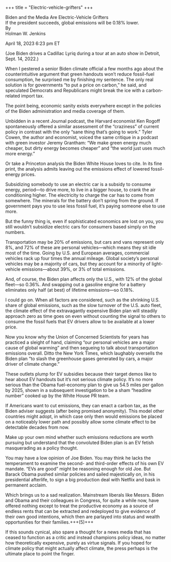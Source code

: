 +++
title = "Electric-vehicle-grifters"
+++

Biden and the Media Are Electric-Vehicle Grifters  
If the president succeeds, global emissions will be 0.18% lower.  
By  
Holman W. Jenkins

April 18, 2023 6:23 pm ET

(Joe Biden drives a Cadillac Lyriq during a tour at an auto show in Detroit, Sept. 14, 2022.)

When I pestered a senior Biden climate official a few months ago about the counterintuitive argument that green handouts won’t reduce fossil-fuel consumption, he surprised me by finishing my sentence. The only real solution is for governments “to put a price on carbon,” he said, and speculated Democrats and Republicans might break the ice with a carbon-related import tax.

The point being, economic sanity exists everywhere except in the policies of the Biden administration and media coverage of them.

Unbidden in a recent Journal podcast, the Harvard economist Ken Rogoff spontaneously offered a similar assessment of the “craziness” of current policy in contrast with the only “sane thing that’s going to work.” Tyler Cowen, the author and economist, voiced the same critique in a podcast with green investor Jeremy Grantham: “We make green energy much cheaper, but dirty energy becomes cheaper” and “the world just uses much more energy.”

Or take a Princeton analysis the Biden White House loves to cite. In its fine print, the analysis admits leaving out the emissions effect of lowered fossil-energy prices.

Subsidizing somebody to use an electric car is a subsidy to consume energy, period—to drive more, to live in a bigger house, to crank the air conditioning higher. The electricity to charge the car has to come from somewhere. The minerals for the battery don’t spring from the ground. If government pays you to use less fossil fuel, it’s paying someone else to use more.

But the funny thing is, even if sophisticated economics are lost on you, you still wouldn’t subsidize electric cars for consumers based simply on the numbers.

Transportation may be 20% of emissions, but cars and vans represent only 8%, and 72% of these are personal vehicles—which means they sit idle most of the time. Going by U.S. and European averages, commercial vehicles rack up four times the annual mileage. Global society’s personal vehicles may be a majority of cars, but they account for a minority of light-vehicle emissions—about 39%, or 3% of total emissions.

And, of course, the Biden plan affects only the U.S., with 12% of the global fleet—so 0.36%. And swapping out a gasoline engine for a battery eliminates only half (at best) of lifetime emissions—so 0.18%.

I could go on. When all factors are considered, such as the shrinking U.S. share of global emissions, such as the slow turnover of the U.S. auto fleet, the climate effect of the extravagantly expensive Biden plan will steadily approach zero as time goes on even without counting the signal to others to consume the fossil fuels that EV drivers allow to be available at a lower price.

Now you know why the Union of Concerned Scientists for years has practiced a sleight of hand, claiming “our personal vehicles are a major cause of global warming” and then segueing to talk about transportation emissions overall. Ditto the New York Times, which laughably oversells the Biden plan “to slash the greenhouse gases generated by cars, a major driver of climate change.”

These outlets plump for EV subsidies because their target demos like to hear about EV handouts but it’s not serious climate policy. It’s no more serious than the Obama fuel-economy plan to give us 54.5 miles per gallon by 2025, shown in a subsequent investigation to be a sham “headline number” cooked up by the White House PR team.

If Americans want to cut emissions, they can enact a carbon tax, as the Biden adviser suggests (after being promised anonymity). This model other countries might adopt, in which case only then would emissions be placed on a noticeably lower path and possibly allow some climate effect to be detectable decades from now.

Make up your own mind whether such emissions reductions are worth pursuing but understand that the convoluted Biden plan is an EV fetish masquerading as a policy thought.

You may have a low opinion of Joe Biden. You may think he lacks the temperament to examine the second- and third-order effects of his own EV mandate. “EVs are good” might be reasoning enough for old Joe. But Barack Obama pushed similar policies and sailed majestically on, in his presidential afterlife, to sign a big production deal with Netflix and bask in permanent acclaim.

Which brings us to a sad realization. Mainstream liberals like Messrs. Biden and Obama and their colleagues in Congress, for quite a while now, have offered nothing except to treat the productive economy as a source of endless rents that can be extracted and redeployed to give evidence of their own good intentions, which then are parlayed into status and wealth opportunities for their families.+++(5)+++

If this sounds cynical, also spare a thought for a news media that has ceased to function as a critic and instead champions policy ideas, no matter how theoretically expensive, purely as virtue signals. If you hoped for climate policy that might actually affect climate, the press perhaps is the ultimate place to point the finger.

